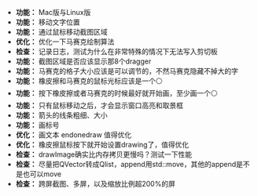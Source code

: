 - **功能：** Mac版与Linux版
- **功能：** 移动文字位置
- **功能：** 通过鼠标移动截图区域
- **优化：** 优化一下马赛克绘制算法
- **检查：** 记录日志，测试为什么在非常特殊的情况下无法写入剪切板
- **功能：** 截图区域是否应该显示那8个dragger
- **功能：** 马赛克的格子大小应该是可以调节的，不然马赛克隐藏不掉大的字
- **功能：** 橡皮擦和马赛克的鼠标光标应该是一个⚪
- **功能：** 按下橡皮擦或者马赛克的时候最好就开始画，至少画一个⚪
- **功能：** 只有鼠标移动之后，才会显示窗口高亮和取景框
- **功能：** 箭头的线条粗细、大小
- **功能：** 画标号
- **优化：** 画文本 endonedraw 值得优化
- **优化：** 橡皮擦鼠标按下就开始设置drawing了，值得优化
- **检查：** drawImage确实比内存拷贝更慢吗？测试一下性能
- **检查：** 尽量把QVector转成Qlist，append用std::move，其他的append是不是也可以move
- **检查：** 跨屏截图、多屏，以及缩放比例超200%的屏